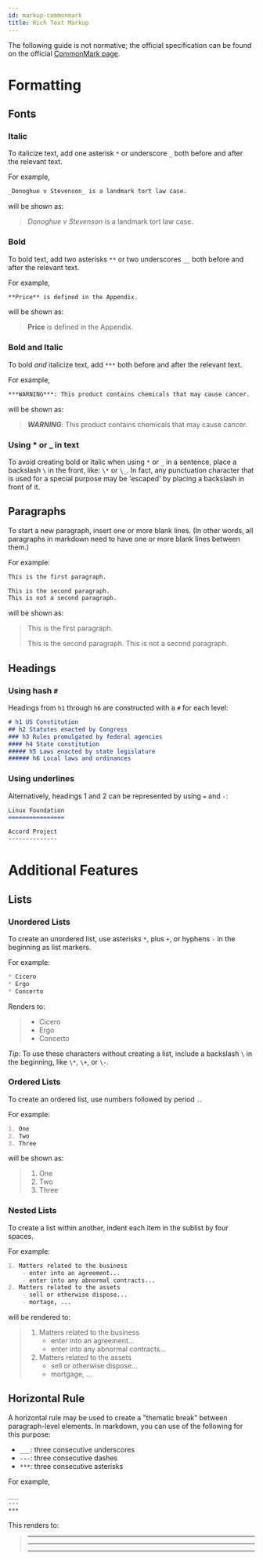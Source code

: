 ```yaml
---
id: markup-commonmark
title: Rich Text Markup
---
```


The following guide is not normative; the official specification can be found on the official [CommonMark page](https://commonmark.org/).

# Formatting
## Fonts
### Italic
To italicize text, add one asterisk `*` or underscore `_` both before and after the relevant text.

For example,
```md
_Donoghue v Stevenson_ is a landmark tort law case.
```

will be shown as:

>_Donoghue v Stevenson_ is a landmark tort law case.

### Bold
To bold text, add two asterisks `**` or two underscores `__` both before and after the relevant text.

For example,
```md
**Price** is defined in the Appendix.
```

will be shown as:

> **Price** is defined in the Appendix.


### Bold and Italic
To bold _and_ italicize text, add `***` both before and after the relevant text.

For example,
```md
***WARNING***: This product contains chemicals that may cause cancer.
```
will be shown as:

> ***WARNING***: This product contains chemicals that may cause cancer.


### Using \* or \_ in text
To avoid creating bold or italic when using `*` or `_` in a sentence, place a backslash `\` in the front, like: `\*` or `\_`. In fact, any punctuation character that is used for a special purpose may be 'escaped' by placing a backslash in front of it.

## Paragraphs
To start a new paragraph, insert one or more blank lines. (In other words, all paragraphs in markdown need to have one or more blank lines between them.)

For example:

```md
This is the first paragraph.

This is the second paragraph.
This is not a second paragraph.
```
will be shown as:

>This is the first paragraph.
>
>This is the second paragraph.
>This is not a second paragraph.


## Headings

### Using hash `#`
Headings from `h1` through `h6` are constructed with a `#` for each level:

```md
# h1 US Constitution
## h2 Statutes enacted by Congress
### h3 Rules promulgated by federal agencies
#### h4 State constitution
##### h5 Laws enacted by state legislature
###### h6 Local laws and ordinances
```

### Using underlines
Alternatively, headings 1 and 2 can be represented by using `=` and `-`:

```md
Linux Foundation
================

Accord Project
--------------
```


# Additional Features

## Lists

### Unordered Lists
To create an unordered list, use asterisks `*`, plus `+`, or hyphens `-` in the beginning as list markers.

For example:
```md
* Cicero
* Ergo
* Concerto
```

Renders to:
>* Cicero
>* Ergo
>* Concerto

*Tip*: To use these characters without creating a list, include a backslash `\` in the beginning, like `\*`, `\+`, or `\-`.

### Ordered Lists
To create an ordered list, use numbers followed by period `.`.

For example:
```md
1. One
2. Two
3. Three
```

will be shown as:
>1. One
>2. Two
>3. Three

<!-- Sometimes lists change, and when they do it's a pain to re-order all of the numbers. Markdown solves this problem by allowing you to use 1. before each item in the list. Like this...-->

### Nested Lists

To create a list within another, indent each item in the sublist by four spaces.

For example:
```md
1. Matters related to the business
    - enter into an agreement...
    - enter into any abnormal contracts...
2. Matters related to the assets
    - sell or otherwise dispose...
    - mortage, ...
```

will be rendered to:
>1. Matters related to the business
>    - enter into an agreement...
>    - enter into any abnormal contracts...
>2. Matters related to the assets
>    - sell or otherwise dispose...
>    - mortgage, ...


## Horizontal Rule

A horizontal rule may be used to create a "thematic break" between paragraph-level elements. In markdown, you can use of the following for this purpose:

* `___`: three consecutive underscores
* `---`: three consecutive dashes
* `***`: three consecutive asterisks

For example,
```md
___
---
***
```

This renders to:

>___
>
>---
>
>***

<!--References:
Commonmark official page and tutorial: https://commonmark.org/help/
OpenLaw Beginner's Guide: https://docs.openlaw.io/beginners-guide/
Markdown cheatsheet: https://gist.github.com/jonschlinkert/5854601
Headings example: http://www.nyc.gov/html/conflicts/downloads/pdf2/municipal_ethics_laws_ny_state/introduction_to_american_law.pdf
-->
